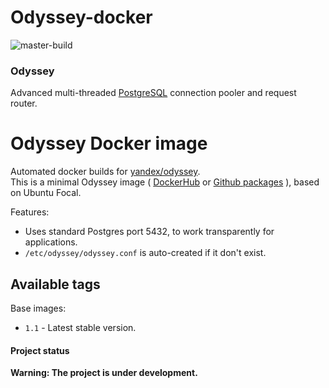 # Odyssey-docker
![master-build](https://github.com/kksudo/odyssey-docker/workflows/master-build/badge.svg?branch=develop)

### Odyssey
Advanced multi-threaded [PostgreSQL](https://www.postgresql.org/) connection pooler and request router.

Odyssey Docker image
======================

Automated docker builds for [yandex/odyssey](https://github.com/yandex/odyssey).   
This is a minimal Odyssey image ( [DockerHub](https://hub.docker.com/r/kksudo/odyssey-docker) or [Github packages](https://github.com/kksudo/odyssey-docker/packages/) ), based on Ubuntu Focal.

Features:

* Uses standard Postgres port 5432, to work transparently for applications.    
* `/etc/odyssey/odyssey.conf` is auto-created if it don't exist.    


Available tags
--------------

Base images:

- `1.1` - Latest stable version.


#### Project status
**Warning: The project is under development.**   
